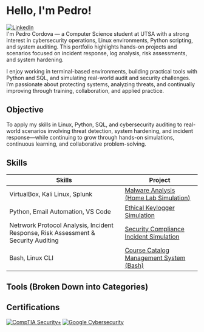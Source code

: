 # Hello, I'm Pedro!
[![LinkedIn](https://img.shields.io/badge/LinkedIn-%230077B5.svg?logo=linkedin&logoColor=white)](https://linkedin.com/in/pedro-c-151296221)<br>
I'm Pedro Cordova — a Computer Science student at UTSA with a strong interest in cybersecurity operations, Linux environments, Python scripting, and system auditing. This portfolio highlights hands-on projects and scenarios focused on incident response, log analysis, risk assessments, and system hardening.

I enjoy working in terminal-based environments, building practical tools with Python and SQL, and simulating real-world audit and security challenges. I’m passionate about protecting systems, analyzing threats, and continually improving through training, collaboration, and applied practice.

## Objective
To apply my skills in Linux, Python, SQL, and cybersecurity auditing to real-world scenarios involving threat detection, system hardening, and incident response—while continuing to grow through hands-on simulations, continuous learning, and collaborative problem-solving.

## Skills

| Skills | Project |
|----------|----------|
| VirtualBox, Kali Linux, Splunk    | [Malware Analysis (Home Lab Simulation)](https://github.com/Pcordova01/Malware-Analysis-Home-Lab-Simulation-)     |
| Python, Email Automation, VS Code    | [Ethical Keylogger Simulation](https://github.com/Pcordova01/python-keylogger-emailer)     |
| Netrwork Protocol Analysis, Incident Response, Risk Assessment & Security Auditing    | [Security Compliance Incident Simulation](https://github.com/Pcordova01/Security-Compliance-Incident-Simulation)     |
| Bash, Linux CLI    | [Course Catalog Management System (Bash)](https://github.com/Pcordova01/Course_Catalog/blob/main/README.md)     |


## Tools (Broken Down into Categories)


## Certifications
[![CompTIA Security+](https://img.shields.io/badge/CompTIA%20Security+-red?logo=CompTIA&logoColor=white)](https://www.credly.com/badges/6456d19b-e5e1-4cf4-8456-3fe2565cacae/public_url)
[![Google Cybersecurity](https://img.shields.io/badge/Google%20Cybersecurity-blue?logo=google&logoColor=white)](https://coursera.org/share/bba951a6d7528978187073cfaae0795e)

